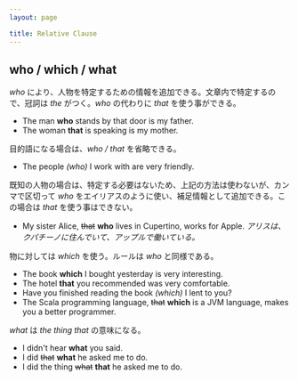 ```yaml
---
layout: page

title: Relative Clause
---
```


## who / which / what

_who_ により、人物を特定するための情報を追加できる。文章内で特定するので、冠詞は _the_ がつく。_who_ の代わりに _that_ を使う事ができる。

* The man __who__ stands by that door is my father.
* The woman __that__ is speaking is my mother.

目的語になる場合は、_who / that_ を省略できる。

* The people _(who)_ I work with are very friendly.

既知の人物の場合は、特定する必要はないため、上記の方法は使わないが、カンマで区切って _who_ をエイリアスのように使い、補足情報として追加できる。この場合は _that_ を使う事はできない。

* My sister Alice, <del>that</del> __who__ lives in Cupertino, works for Apple. _アリスは、クパチーノに住んでいて、アップルで働いている。_

物に対しては _which_ を使う。ルールは _who_ と同様である。

* The book __which__ I bought yesterday is very interesting.
* The hotel __that__ you recommended was very comfortable.
* Have you finished reading the book _(which)_ I lent to you?
* The Scala programming language, <del>that</del> __which__ is a JVM language, makes you a better programmer.

_what_ は _the thing that_ の意味になる。

* I didn't hear __what__ you said.
* I did <del>that</del> __what__ he asked me to do.
* I did the thing <del>what</del> __that__ he asked me to do.

